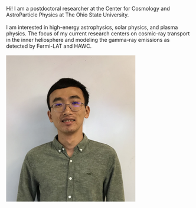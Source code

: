 Hi! I am a postdoctoral researcher at the Center for Cosmology and AstroParticle Physics at The Ohio State University. 
<br/><br/>
I am interested in high-energy astrophysics, solar physics, and plasma physics. The focus of my current research centers on cosmic-ray transport in the inner heliosphere and modeling the gamma-ray emissions as detected by Fermi-LAT and HAWC.
<br/><br/>
<img src="images/profile_2.jpg" width = "350">
